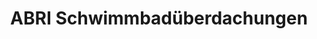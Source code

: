 ---
title: "ABRI Schwimmbadüberdachungen"
url: /klagenfurt-am-woerthersee/abri-schwimmbadueberdachungen/
shop: Basteln
---